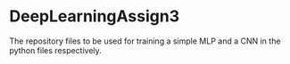 # DeepLearningAssign3

The repository files to be used for training a simple MLP and a CNN in the python files respectively. 
